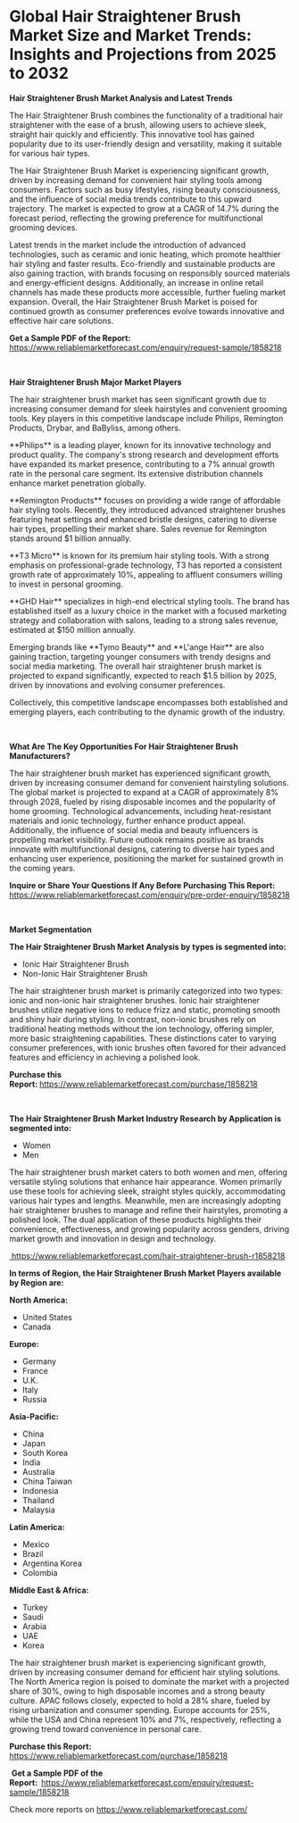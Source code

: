 <p><h1>Global Hair Straightener Brush Market Size and Market Trends: Insights and Projections from 2025 to 2032</h1></p><p><strong>Hair Straightener Brush Market Analysis and Latest Trends</strong></p>
<p><p>The Hair Straightener Brush combines the functionality of a traditional hair straightener with the ease of a brush, allowing users to achieve sleek, straight hair quickly and efficiently. This innovative tool has gained popularity due to its user-friendly design and versatility, making it suitable for various hair types. </p><p>The Hair Straightener Brush Market is experiencing significant growth, driven by increasing demand for convenient hair styling tools among consumers. Factors such as busy lifestyles, rising beauty consciousness, and the influence of social media trends contribute to this upward trajectory. The market is expected to grow at a CAGR of 14.7% during the forecast period, reflecting the growing preference for multifunctional grooming devices.</p><p>Latest trends in the market include the introduction of advanced technologies, such as ceramic and ionic heating, which promote healthier hair styling and faster results. Eco-friendly and sustainable products are also gaining traction, with brands focusing on responsibly sourced materials and energy-efficient designs. Additionally, an increase in online retail channels has made these products more accessible, further fueling market expansion. Overall, the Hair Straightener Brush Market is poised for continued growth as consumer preferences evolve towards innovative and effective hair care solutions.</p></p>
<p><strong>Get a Sample PDF of the Report:&nbsp;</strong> <a href="https://www.reliablemarketforecast.com/enquiry/request-sample/1858218?utm_campaign=2932&utm_medium=2&utm_source=Github&utm_content=ia&utm_term=05042025&utm_id=hair-straightener-brush">https://www.reliablemarketforecast.com/enquiry/request-sample/1858218</a></p>
<p>&nbsp;</p>
<p><strong>Hair Straightener Brush Major Market Players</strong></p>
<p><p>The hair straightener brush market has seen significant growth due to increasing consumer demand for sleek hairstyles and convenient grooming tools. Key players in this competitive landscape include Philips, Remington Products, Drybar, and BaByliss, among others.</p><p>**Philips** is a leading player, known for its innovative technology and product quality. The company's strong research and development efforts have expanded its market presence, contributing to a 7% annual growth rate in the personal care segment. Its extensive distribution channels enhance market penetration globally.</p><p>**Remington Products** focuses on providing a wide range of affordable hair styling tools. Recently, they introduced advanced straightener brushes featuring heat settings and enhanced bristle designs, catering to diverse hair types, propelling their market share. Sales revenue for Remington stands around $1 billion annually.</p><p>**T3 Micro** is known for its premium hair styling tools. With a strong emphasis on professional-grade technology, T3 has reported a consistent growth rate of approximately 10%, appealing to affluent consumers willing to invest in personal grooming.</p><p>**GHD Hair** specializes in high-end electrical styling tools. The brand has established itself as a luxury choice in the market with a focused marketing strategy and collaboration with salons, leading to a strong sales revenue, estimated at $150 million annually.</p><p>Emerging brands like **Tymo Beauty** and **L'ange Hair** are also gaining traction, targeting younger consumers with trendy designs and social media marketing. The overall hair straightener brush market is projected to expand significantly, expected to reach $1.5 billion by 2025, driven by innovations and evolving consumer preferences. </p><p>Collectively, this competitive landscape encompasses both established and emerging players, each contributing to the dynamic growth of the industry.</p></p>
<p>&nbsp;</p>
<p><strong>What Are The Key Opportunities For Hair Straightener Brush Manufacturers?</strong></p>
<p><p>The hair straightener brush market has experienced significant growth, driven by increasing consumer demand for convenient hairstyling solutions. The global market is projected to expand at a CAGR of approximately 8% through 2028, fueled by rising disposable incomes and the popularity of home grooming. Technological advancements, including heat-resistant materials and ionic technology, further enhance product appeal. Additionally, the influence of social media and beauty influencers is propelling market visibility. Future outlook remains positive as brands innovate with multifunctional designs, catering to diverse hair types and enhancing user experience, positioning the market for sustained growth in the coming years.</p></p>
<p><strong>Inquire or Share Your Questions If Any Before Purchasing This Report:</strong> <a href="https://www.reliablemarketforecast.com/enquiry/pre-order-enquiry/1858218?utm_campaign=2932&utm_medium=2&utm_source=Github&utm_content=ia&utm_term=05042025&utm_id=hair-straightener-brush">https://www.reliablemarketforecast.com/enquiry/pre-order-enquiry/1858218</a></p>
<p>&nbsp;</p>
<p><strong>Market Segmentation</strong></p>
<p><strong>The Hair Straightener Brush Market Analysis by types is segmented into:</strong></p>
<p><ul><li>Ionic Hair Straightener Brush</li><li>Non-Ionic Hair Straightener Brush</li></ul></p>
<p><p>The hair straightener brush market is primarily categorized into two types: ionic and non-ionic hair straightener brushes. Ionic hair straightener brushes utilize negative ions to reduce frizz and static, promoting smooth and shiny hair during styling. In contrast, non-ionic brushes rely on traditional heating methods without the ion technology, offering simpler, more basic straightening capabilities. These distinctions cater to varying consumer preferences, with ionic brushes often favored for their advanced features and efficiency in achieving a polished look.</p></p>
<p><strong>Purchase this Report:&nbsp;</strong><a href="https://www.reliablemarketforecast.com/purchase/1858218?utm_campaign=2932&utm_medium=2&utm_source=Github&utm_content=ia&utm_term=05042025&utm_id=hair-straightener-brush">https://www.reliablemarketforecast.com/purchase/1858218</a></p>
<p>&nbsp;</p>
<p><strong>The Hair Straightener Brush Market Industry Research by Application is segmented into:</strong></p>
<p><ul><li>Women</li><li>Men</li></ul></p>
<p><p>The hair straightener brush market caters to both women and men, offering versatile styling solutions that enhance hair appearance. Women primarily use these tools for achieving sleek, straight styles quickly, accommodating various hair types and lengths. Meanwhile, men are increasingly adopting hair straightener brushes to manage and refine their hairstyles, promoting a polished look. The dual application of these products highlights their convenience, effectiveness, and growing popularity across genders, driving market growth and innovation in design and technology.</p></p>
<p><a href="https://www.reliablemarketforecast.com/hair-straightener-brush-r1858218?utm_campaign=2932&utm_medium=2&utm_source=Github&utm_content=ia&utm_term=05042025&utm_id=hair-straightener-brush">&nbsp;https://www.reliablemarketforecast.com/hair-straightener-brush-r1858218</a></p>
<p><strong>In terms of Region, the Hair Straightener Brush Market Players available by Region are:</strong></p>
<p>
    <p> <strong> North America: </strong>
        <ul>
            <li>United States</li>
            <li>Canada</li>
        </ul>
        </p> 
    <p> <strong> Europe: </strong>
        <ul>
            <li>Germany</li>
            <li>France</li>
            <li>U.K.</li>
            <li>Italy</li>
            <li>Russia</li>
        </ul>
        </p> 
    <p> <strong> Asia-Pacific: </strong>
        <ul>
            <li>China</li>
            <li>Japan</li>
            <li>South Korea</li>
            <li>India</li>
            <li>Australia</li>
            <li>China Taiwan</li>
            <li>Indonesia</li>
            <li>Thailand</li>
            <li>Malaysia</li>
        </ul>
        </p> 
    <p> <strong> Latin America: </strong>
        <ul>
            <li>Mexico</li>
            <li>Brazil</li>
            <li>Argentina Korea</li>
            <li>Colombia</li>
        </ul>
        </p> 
    <p> <strong> Middle East & Africa: </strong>
        <ul>
            <li>Turkey</li>
            <li>Saudi</li>
            <li>Arabia</li>
            <li>UAE</li>
            <li>Korea</li>
        </ul>
    </p>
    </p>
<p><p>The hair straightener brush market is experiencing significant growth, driven by increasing consumer demand for efficient hair styling solutions. The North America region is poised to dominate the market with a projected share of 30%, owing to high disposable incomes and a strong beauty culture. APAC follows closely, expected to hold a 28% share, fueled by rising urbanization and consumer spending. Europe accounts for 25%, while the USA and China represent 10% and 7%, respectively, reflecting a growing trend toward convenience in personal care.</p></p>
<p><strong>Purchase this Report: </strong><a href="https://www.reliablemarketforecast.com/purchase/1858218?utm_campaign=2932&utm_medium=2&utm_source=Github&utm_content=ia&utm_term=05042025&utm_id=hair-straightener-brush">https://www.reliablemarketforecast.com/purchase/1858218</a></p>
<p>&nbsp;<strong>Get a Sample PDF of the Report:&nbsp;&nbsp;</strong><a href="https://www.reliablemarketforecast.com/enquiry/request-sample/1858218?utm_campaign=2932&utm_medium=2&utm_source=Github&utm_content=ia&utm_term=05042025&utm_id=hair-straightener-brush">https://www.reliablemarketforecast.com/enquiry/request-sample/1858218</a></p>
<p><strong></strong></p>
<p>Check more reports on <a href="https://www.reliablemarketforecast.com/?utm_campaign=2932&utm_medium=2&utm_source=Github&utm_content=ia&utm_term=05042025&utm_id=hair-straightener-brush">https://www.reliablemarketforecast.com/</a></p>
